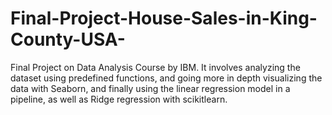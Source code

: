 # Final-Project-House-Sales-in-King-County-USA-
Final Project on Data Analysis Course by IBM. It involves analyzing the dataset using predefined functions, and going more in depth visualizing the data with Seaborn, and finally using the linear regression model in a pipeline, as well as Ridge regression with scikitlearn.  
